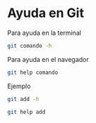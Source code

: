 # Ayuda en Git 

Para ayuda en la terminal 

```bash
git comando -h
```

Para ayuda en el navegador

```bash
git help comando
```

Ejemplo

```bash
git add -h

git help add
```

